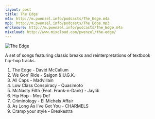 ```yaml
---
layout: post
title: The Edge
m4a: http://m.pwenzel.info/podcasts/The_Edge.m4a
mp3: http://m.pwenzel.info/podcasts/The_Edge.mp3
enclosure: http://m.pwenzel.info/podcasts/The_Edge.m4a
mixcloud: http://www.mixcloud.com/pwenzel/the-edge/
---
```


![The Edge](//images-mix.netdna-ssl.com/w/600/h/600/q/85/upload/images/extaudio/7921d31e-0987-491a-85d6-43613d6b7932.jpg)

A set of songs featuring classic breaks and reinterpretations of textbook hip-hop tracks.

1. The Edge - David McCallum
2. We Gon’ Ride - Saigon & U.G.K.
3. All Caps - Madvillain
4. Low Class Conspiracy - Quasimoto
5. McNasty Filth (Feat. Frank-n-Dank) - Jaylib
6. Hip Hop - Mos Def
7. Criminology - El Michels Affair
8. As Long As I've Got You - CHARMELS
9. Cramp your style - Breakestra